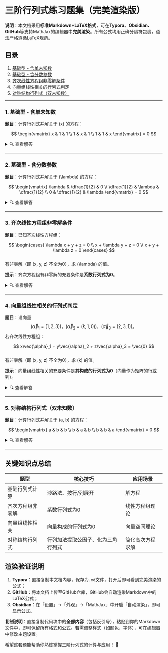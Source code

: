 # 三阶行列式练习题集（完美渲染版）  
**说明**：本文档采用**标准Markdown+LaTeX格式**，可在**Typora、Obsidian、GitHub**等支持MathJax的编辑器中**完美渲染**。所有公式均用正确分隔符包裹，语法严格遵循LaTeX规范。


## 目录  
1. [基础型 - 含单未知数](#1-基础型---含单未知数)  
2. [基础型 - 含分数参数](#2-基础型---含分数参数)  
3. [齐次线性方程组非零解条件](#3-齐次线性方程组非零解条件)  
4. [向量组线性相关的行列式判定](#4-向量组线性相关的行列式判定)  
5. [对称结构行列式（双未知数）](#5-对称结构行列式双未知数)  


---

<a id="1-基础型---含单未知数"></a >
### 1. 基础型 - 含单未知数  
**题目**：计算行列式并解关于 \(x\) 的方程：  

$$
\begin{vmatrix}
x & 1 & 1 \\
1 & x & 1 \\
1 & 1 & x
\end{vmatrix} = 0
$$

<details>
<summary>🔍 查看解答</summary>

#### 解答步骤：  
1. **行列式计算（沙路法）**：  
   三阶行列式的沙路法展开为：  
   $$
   D = x \cdot x \cdot x + 1 \cdot 1 \cdot 1 + 1 \cdot 1 \cdot 1 - 1 \cdot x \cdot 1 - 1 \cdot 1 \cdot x - x \cdot 1 \cdot 1
   $$  
   化简得：  
   $$
   D = x^3 + 2 - 3x = x^3 - 3x + 2
   $$  

2. **解方程**：  
   令 \(D = 0\)，对多项式因式分解：  
   $$
   (x-1)^2(x+2) = 0
   $$  

   **解**：\(x_1 = x_2 = 1\)，\(x_3 = -2\)。  
</details>


---

<a id="2-基础型---含分数参数"></a >
### 2. 基础型 - 含分数参数  
**题目**：计算行列式并解关于 \(\lambda\) 的方程：  

$$
\begin{vmatrix}
\lambda & \dfrac{1}{2} & 0 \\
\dfrac{1}{2} & \lambda & \dfrac{1}{2} \\
0 & \dfrac{1}{2} & \lambda
\end{vmatrix} = 0
$$

<details>
<summary>🔍 查看解答</summary>

#### 解答步骤：  
1. **行列式计算（按第一行展开）**：  
   按第一行元素展开，每一项为元素乘以其代数余子式：  
   $$
   D = \lambda \cdot \begin{vmatrix} \lambda & \dfrac{1}{2} \\ \dfrac{1}{2} & \lambda \end{vmatrix} - \dfrac{1}{2} \cdot \begin{vmatrix} \dfrac{1}{2} & \dfrac{1}{2} \\ 0 & \lambda \end{vmatrix} + 0 \cdot \begin{vmatrix} \dfrac{1}{2} & \lambda \\ 0 & \dfrac{1}{2} \end{vmatrix}
   $$  
   计算子行列式：  
   $$
   D = \lambda\left(\lambda^2 - \dfrac{1}{4}\right) - \dfrac{1}{2}\left(\dfrac{1}{2}\lambda - 0\right) = \lambda^3 - \dfrac{1}{4}\lambda - \dfrac{1}{4}\lambda = \lambda^3 - \dfrac{1}{2}\lambda
   $$  

2. **解方程**：  
   令 \(D = 0\)，提取公因子：  
   $$
   \lambda\left(\lambda^2 - \dfrac{1}{2}\right) = 0
   $$  

   **解**：\(\lambda_1 = 0\)，\(\lambda_2 = \dfrac{\sqrt{2}}{2}\)，\(\lambda_3 = -\dfrac{\sqrt{2}}{2}\)。  
</details>


---

<a id="3-齐次线性方程组非零解条件"></a >
### 3. 齐次线性方程组非零解条件  
**题目**：已知齐次线性方程组：  

$$
\begin{cases}
\lambda x + y + z = 0 \\
x + \lambda y + z = 0 \\
x + y + \lambda z = 0
\end{cases}
$$  
有非零解（即 \(x, y, z\) 不全为0），求 \(\lambda\) 的值。  

**提示**：齐次方程组有非零解的充要条件是**系数行列式为0**。

<details>
<summary>🔍 查看解答</summary>

#### 解答步骤：  
1. **构造系数行列式**：  
   方程组的系数矩阵行列式为：  
   $$
   D = \begin{vmatrix}
   \lambda & 1 & 1 \\
   1 & \lambda & 1 \\
   1 & 1 & \lambda
   \end{vmatrix}
   $$  

2. **计算行列式（行列性质化简）**：  
   - 将第2、3行加到第1行，提取公因子 \(\lambda + 2\)：  
     $$
     D = (\lambda + 2) \begin{vmatrix}
     1 & 1 & 1 \\
     1 & \lambda & 1 \\
     1 & 1 & \lambda
     \end{vmatrix}
     $$  
   - 将第1行的-1倍加到第2、3行，化为上三角行列式：  
     $$
     D = (\lambda + 2) \begin{vmatrix}
     1 & 1 & 1 \\
     0 & \lambda-1 & 0 \\
     0 & 0 & \lambda-1
     \end{vmatrix} = (\lambda + 2)(\lambda - 1)^2
     $$  

3. **解方程**：  
   令 \(D = 0\)，得：  
   $$
   (\lambda + 2)(\lambda - 1)^2 = 0
   $$  

   **解**：\(\lambda = -2\) 或 \(\lambda = 1\)。  
</details>


---

<a id="4-向量组线性相关的行列式判定"></a >
### 4. 向量组线性相关的行列式判定  
**题目**：设向量
$$ (\vec{\alpha}_1 = (1, 2, 3))，(\vec{\alpha}_2 = (k, 1, 0))，(\vec{\alpha}_3 = (2, 3, 1))。$$若齐次线性方程组：  

$$
x\vec{\alpha}_1 + y\vec{\alpha}_2 + z\vec{\alpha}_3 = \vec{0}
$$  
有非零解（即 \(x, y, z\) 不全为0），求 \(k\) 的值。  

**提示**：向量组线性相关的充要条件是**其构成的行列式为0**（向量作为矩阵的行或列）。

<details>
<summary>🔍 查看解答</summary>

#### 解答步骤：  
1. **构造行列式**：  
   将向量作为矩阵的**行**，构造三阶行列式：  
   $$
   D = \begin{vmatrix}
   1 & 2 & 3 \\
   k & 1 & 0 \\
   2 & 3 & 1
   \end{vmatrix}
   $$  

2. **按第二行展开计算**：  
   第二行元素为 \(k, 1, 0\)，对应的**代数余子式**（符号为 \((-1)^{i+j}\)，\(i\) 为行号，\(j\) 为列号）为：  
   $$
   D = k \cdot (-1)^{2+1} \cdot \begin{vmatrix}2 & 3 \\ 3 & 1\end{vmatrix} + 1 \cdot (-1)^{2+2} \cdot \begin{vmatrix}1 & 3 \\ 2 & 1\end{vmatrix} + 0 \cdot (-1)^{2+3} \cdot \begin{vmatrix}1 & 2 \\ 2 & 3\end{vmatrix}
   $$  

   计算余子式（去掉所在行和列后的二阶行列式）：  
   - \(\begin{vmatrix}2 & 3 \\ 3 & 1\end{vmatrix} = 2 \times 1 - 3 \times 3 = -7\)  
   - \(\begin{vmatrix}1 & 3 \\ 2 & 1\end{vmatrix} = 1 \times 1 - 3 \times 2 = -5\)  

   代入代数余子式计算：  
   $$
   D = k \cdot (-1) \cdot (-7) + 1 \cdot 1 \cdot (-5) + 0 = 7k - 5
   $$  

3. **解方程**：  
   向量组线性相关 ⇒ 行列式 \(D = 0\)，即：  
   $$
   7k - 5 = 0
   $$  

   **解**：  
   $$
   k = \dfrac{5}{7}
   $$  
</details>


---

<a id="5-对称结构行列式双未知数"></a >
### 5. 对称结构行列式（双未知数）  
**题目**：计算行列式并解关于 \(a, b\) 的方程：  

$$
\begin{vmatrix}
a & b & b \\
b & a & b \\
b & b & a
\end{vmatrix} = 0
$$

<details>
<summary>🔍 查看解答</summary>

#### 解答步骤：  
1. **行列式计算（对称结构化简）**：  
   该行列式主对角线为 \(a\)，其余为 \(b\)，通过**行列加法**简化：  
   - 将第2、3列加到第1列，提取公因子 \(a + 2b\)：  
     $$
     D = \begin{vmatrix}
     a+2b & b & b \\
     a+2b & a & b \\
     a+2b & b & a
     \end{vmatrix} = (a + 2b) \begin{vmatrix}
     1 & b & b \\
     1 & a & b \\
     1 & b & a
     \end{vmatrix}
     $$  
   - 将第1行的-1倍加到第2、3行，化为上三角行列式：  
     $$
     D = (a + 2b) \begin{vmatrix}
     1 & b & b \\
     0 & a-b & 0 \\
     0 & 0 & a-b
     \end{vmatrix} = (a + 2b)(a - b)^2
     $$  

2. **解方程**：  
   令 \(D = 0\)，得：  
   $$
   (a + 2b)(a - b)^2 = 0
   $$  

   **解**：  
   - \(a + 2b = 0\) ⇒ \(a = -2b\)（\(b\) 为任意实数）；  
   - \((a - b)^2 = 0\) ⇒ \(a = b\)（\(b\) 为任意实数）。  
</details>


---

## 关键知识点总结  
| 题型                | 核心技巧                              | 应用场景                  |
|---------------------|---------------------------------------|---------------------------|
| 基础行列式计算      | 沙路法、按行/列展开                   | 解方程                    |
| 齐次方程组非零解    | 系数行列式为0                          | 线性方程组理论            |
| 向量组线性相关      | 向量构成的行列式为0                    | 向量空间理论              |
| 对称结构行列式      | 行列加法提取公因子、化为三角行列式      | 简化高次方程求解          |


## 渲染验证说明  
1. **Typora**：直接复制本文档内容，保存为`.md`文件，打开后即可看到完美渲染的公式；  
2. **GitHub**：将本文档上传至GitHub仓库，GitHub会自动渲染Markdown中的LaTeX公式；  
3. **Obsidian**：在「设置」→「外观」→「MathJax」中开启「自动渲染」，即可显示公式。  


**复制说明**：直接复制代码块中的**全部内容**（包括反引号），粘贴到你的Markdown文件中，即可保留所有格式和公式。若需调整样式（如颜色、字体），可在编辑器中修改主题设置。  

希望这套题能帮助你熟练掌握三阶行列式的计算与应用！ 🚀